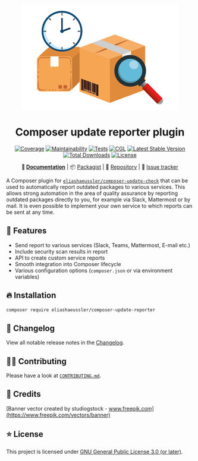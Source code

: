 <div align="center">

![Logo](docs/assets/img/logo.png)

# Composer update reporter plugin

[![Coverage](https://codecov.io/gh/eliashaeussler/composer-update-reporter/branch/main/graph/badge.svg?token=4GZI1QWP5X)](https://codecov.io/gh/eliashaeussler/composer-update-reporter)
[![Maintainability](https://api.codeclimate.com/v1/badges/06d55184455feeee3652/maintainability)](https://codeclimate.com/github/eliashaeussler/composer-update-reporter/maintainability)
[![Tests](https://github.com/eliashaeussler/composer-update-reporter/actions/workflows/tests.yaml/badge.svg)](https://github.com/eliashaeussler/composer-update-reporter/actions/workflows/tests.yaml)
[![CGL](https://github.com/eliashaeussler/composer-update-reporter/actions/workflows/cgl.yaml/badge.svg)](https://github.com/eliashaeussler/composer-update-reporter/actions/workflows/cgl.yaml)
[![Latest Stable Version](https://poser.pugx.org/eliashaeussler/composer-update-reporter/v)](https://packagist.org/packages/eliashaeussler/composer-update-reporter)
[![Total Downloads](https://poser.pugx.org/eliashaeussler/composer-update-reporter/downloads)](https://packagist.org/packages/eliashaeussler/composer-update-reporter)
[![License](https://poser.pugx.org/eliashaeussler/composer-update-reporter/license)](LICENSE.md)

**:orange_book:&nbsp;[Documentation](https://composer-update-reporter.elias-haeussler.de/)** |
:package:&nbsp;[Packagist](https://packagist.org/packages/eliashaeussler/composer-update-reporter) |
:floppy_disk:&nbsp;[Repository](https://github.com/eliashaeussler/composer-update-reporter) |
:bug:&nbsp;[Issue tracker](https://github.com/eliashaeussler/composer-update-reporter/issues)

</div>

A Composer plugin for 
[`eliashaeussler/composer-update-check`](https://github.com/eliashaeussler/composer-update-check)
that can be used to automatically report outdated packages to various services. This allows strong
automation in the area of quality assurance by reporting outdated packages directly to you, for
example via Slack, Mattermost or by mail. It is even possible to implement your own service to
which reports can be sent at any time.

## :rocket: Features

* Send report to various services (Slack, Teams, Mattermost, E-mail etc.)
* Include security scan results in report
* API to create custom service reports
* Smooth integration into Composer lifecycle
* Various configuration options (`composer.json` or via environment variables)

## :fire: Installation

```bash
composer require eliashaeussler/composer-update-reporter
```

## :ship: Changelog

View all notable release notes in the [Changelog](CHANGELOG.md).

## :technologist: Contributing

Please have a look at [`CONTRIBUTING.md`](CONTRIBUTING.md).

## :gem: Credits

[Banner vector created by studiogstock - www.freepik.com](https://www.freepik.com/vectors/banner)

## :star: License

This project is licensed under [GNU General Public License 3.0 (or later)](LICENSE.md).
